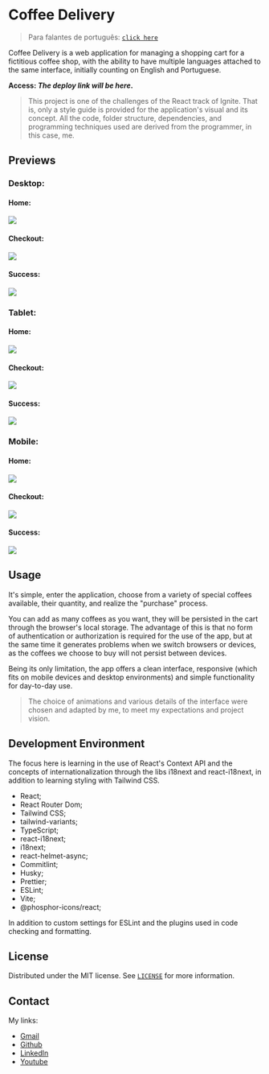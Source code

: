 # Coffee Delivery

> Para falantes de português: [`click here`](./README_PT.MD)

Coffee Delivery is a web application for managing a shopping cart for a fictitious coffee shop, with the ability to have multiple languages attached to the same interface, initially counting on English and Portuguese.

**Access: _The deploy link will be here_.**

> This project is one of the challenges of the React track of Ignite. That is, only a style guide is provided for the application's visual and its concept. All the code, folder structure, dependencies, and programming techniques used are derived from the programmer, in this case, me.

## Previews

### Desktop:

#### Home:

![](./previews/home-desktop-preview-1-en.png)

#### Checkout:

![](./previews/checkout-desktop-preview-1-en.png)

#### Success:

![](./previews/success-desktop-1-en.png)

### Tablet:

#### Home:

![](./previews/home-tablet-preview-1-en.png)

#### Checkout:

![](./previews/checkout-tablet-preview-1-en.png)

#### Success:

![](./previews/success-tablet-1-en.png)

### Mobile:

#### Home:

![](./previews/home-mobile-preview-1-en.png)

#### Checkout:

![](./previews/checkout-mobile-preview-1-en.png)

#### Success:

![](./previews/success-mobile-1-en.png)

## Usage

It's simple, enter the application, choose from a variety of special coffees available, their quantity, and realize the "purchase" process.

You can add as many coffees as you want, they will be persisted in the cart through the browser's local storage. The advantage of this is that no form of authentication or authorization is required for the use of the app, but at the same time it generates problems when we switch browsers or devices, as the coffees we choose to buy will not persist between devices.

Being its only limitation, the app offers a clean interface, responsive (which fits on mobile devices and desktop environments) and simple functionality for day-to-day use.

> The choice of animations and various details of the interface were chosen and adapted by me, to meet my expectations and project vision.

## Development Environment

The focus here is learning in the use of React's Context API and the concepts of internationalization through the libs i18next and react-i18next, in addition to learning styling with Tailwind CSS.

- React;
- React Router Dom;
- Tailwind CSS;
- tailwind-variants;
- TypeScript;
- react-i18next;
- i18next;
- react-helmet-async;
- Commitlint;
- Husky;
- Prettier;
- ESLint;
- Vite;
- @phosphor-icons/react;

In addition to custom settings for ESLint and the plugins used in code checking and formatting.

## License

Distributed under the MIT license. See [`LICENSE`](./LICENSE) for more information.

## Contact

My links:

- [Gmail](mailto:dev.eddyyxxyy@gmail.com?)
- [Github](https://github.com/eddyyxxyy)
- [LinkedIn](https://www.linkedin.com/in/eeddyyxxyy/)
- [Youtube](https://www.youtube.com/@eddyxide)

